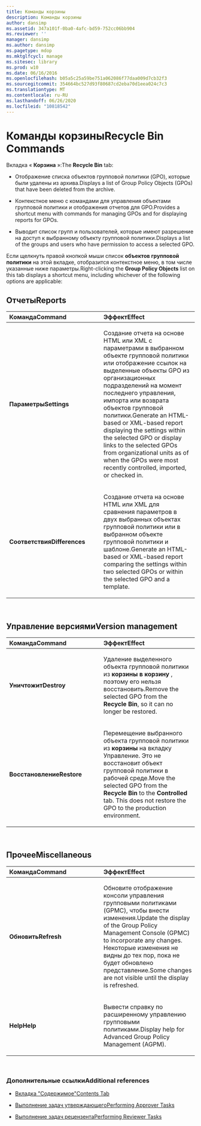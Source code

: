 ```yaml
---
title: Команды корзины
description: Команды корзины
author: dansimp
ms.assetid: 347a101f-0ba0-4afc-bd59-752cc06bb904
ms.reviewer: ''
manager: dansimp
ms.author: dansimp
ms.pagetype: mdop
ms.mktglfcycl: manage
ms.sitesec: library
ms.prod: w10
ms.date: 06/16/2016
ms.openlocfilehash: b05a5c25a59be751a062086f77daa009d7cb32f3
ms.sourcegitcommit: 354664bc527d93f80687cd2eba70d1eea024c7c3
ms.translationtype: MT
ms.contentlocale: ru-RU
ms.lasthandoff: 06/26/2020
ms.locfileid: "10818542"
---
```

# <span data-ttu-id="a66e6-103">Команды корзины</span><span class="sxs-lookup"><span data-stu-id="a66e6-103">Recycle Bin Commands</span></span>


<span data-ttu-id="a66e6-104">Вкладка « **Корзина** »:</span><span class="sxs-lookup"><span data-stu-id="a66e6-104">The **Recycle Bin** tab:</span></span>

-   <span data-ttu-id="a66e6-105">Отображение списка объектов групповой политики (GPO), которые были удалены из архива.</span><span class="sxs-lookup"><span data-stu-id="a66e6-105">Displays a list of Group Policy Objects (GPOs) that have been deleted from the archive.</span></span>

-   <span data-ttu-id="a66e6-106">Контекстное меню с командами для управления объектами групповой политики и отображения отчетов для GPO.</span><span class="sxs-lookup"><span data-stu-id="a66e6-106">Provides a shortcut menu with commands for managing GPOs and for displaying reports for GPOs.</span></span>

-   <span data-ttu-id="a66e6-107">Выводит список групп и пользователей, которые имеют разрешение на доступ к выбранному объекту групповой политики.</span><span class="sxs-lookup"><span data-stu-id="a66e6-107">Displays a list of the groups and users who have permission to access a selected GPO.</span></span>

<span data-ttu-id="a66e6-108">Если щелкнуть правой кнопкой мыши список **объектов групповой политики** на этой вкладке, отобразится контекстное меню, в том числе указанные ниже параметры.</span><span class="sxs-lookup"><span data-stu-id="a66e6-108">Right-clicking the **Group Policy Objects** list on this tab displays a shortcut menu, including whichever of the following options are applicable:</span></span>

## <span data-ttu-id="a66e6-109">Отчеты</span><span class="sxs-lookup"><span data-stu-id="a66e6-109">Reports</span></span>


<table>
<colgroup>
<col width="50%" />
<col width="50%" />
</colgroup>
<thead>
<tr class="header">
<th align="left"><span data-ttu-id="a66e6-110">Команда</span><span class="sxs-lookup"><span data-stu-id="a66e6-110">Command</span></span></th>
<th align="left"><span data-ttu-id="a66e6-111">Эффект</span><span class="sxs-lookup"><span data-stu-id="a66e6-111">Effect</span></span></th>
</tr>
</thead>
<tbody>
<tr class="odd">
<td align="left"><p><strong><span data-ttu-id="a66e6-112">Параметры</span><span class="sxs-lookup"><span data-stu-id="a66e6-112">Settings</span></span></strong></p></td>
<td align="left"><p><span data-ttu-id="a66e6-113">Создание отчета на основе HTML или XML с параметрами в выбранном объекте групповой политики или отображение ссылок на выделенные объекты GPO из организационных подразделений на момент последнего управления, импорта или возврата объектов групповой политики.</span><span class="sxs-lookup"><span data-stu-id="a66e6-113">Generate an HTML-based or XML-based report displaying the settings within the selected GPO or display links to the selected GPOs from organizational units as of when the GPOs were most recently controlled, imported, or checked in.</span></span></p></td>
</tr>
<tr class="even">
<td align="left"><p><strong><span data-ttu-id="a66e6-114">Соответствия</span><span class="sxs-lookup"><span data-stu-id="a66e6-114">Differences</span></span></strong></p></td>
<td align="left"><p><span data-ttu-id="a66e6-115">Создание отчета на основе HTML или XML для сравнения параметров в двух выбранных объектах групповой политики или в выбранном объекте групповой политики и шаблоне.</span><span class="sxs-lookup"><span data-stu-id="a66e6-115">Generate an HTML-based or XML-based report comparing the settings within two selected GPOs or within the selected GPO and a template.</span></span></p></td>
</tr>
</tbody>
</table>

 

## <span data-ttu-id="a66e6-116">Управление версиями</span><span class="sxs-lookup"><span data-stu-id="a66e6-116">Version management</span></span>


<table>
<colgroup>
<col width="50%" />
<col width="50%" />
</colgroup>
<thead>
<tr class="header">
<th align="left"><span data-ttu-id="a66e6-117">Команда</span><span class="sxs-lookup"><span data-stu-id="a66e6-117">Command</span></span></th>
<th align="left"><span data-ttu-id="a66e6-118">Эффект</span><span class="sxs-lookup"><span data-stu-id="a66e6-118">Effect</span></span></th>
</tr>
</thead>
<tbody>
<tr class="odd">
<td align="left"><p><strong><span data-ttu-id="a66e6-119">Уничтожит</span><span class="sxs-lookup"><span data-stu-id="a66e6-119">Destroy</span></span></strong></p></td>
<td align="left"><p><span data-ttu-id="a66e6-120">Удаление выделенного объекта групповой политики из <strong> корзины в корзину </strong> , поэтому его нельзя восстановить.</span><span class="sxs-lookup"><span data-stu-id="a66e6-120">Remove the selected GPO from the <strong>Recycle Bin</strong>, so it can no longer be restored.</span></span></p></td>
</tr>
<tr class="even">
<td align="left"><p><strong><span data-ttu-id="a66e6-121">Восстановление</span><span class="sxs-lookup"><span data-stu-id="a66e6-121">Restore</span></span></strong></p></td>
<td align="left"><p><span data-ttu-id="a66e6-122">Перемещение выбранного объекта групповой политики из <strong> корзины </strong> на <strong> </strong> вкладку Управление. Это не восстановит объект групповой политики в рабочей среде.</span><span class="sxs-lookup"><span data-stu-id="a66e6-122">Move the selected GPO from the <strong>Recycle Bin</strong> to the <strong>Controlled</strong> tab. This does not restore the GPO to the production environment.</span></span></p></td>
</tr>
</tbody>
</table>

 

## <span data-ttu-id="a66e6-123">Прочее</span><span class="sxs-lookup"><span data-stu-id="a66e6-123">Miscellaneous</span></span>


<table>
<colgroup>
<col width="50%" />
<col width="50%" />
</colgroup>
<thead>
<tr class="header">
<th align="left"><span data-ttu-id="a66e6-124">Команда</span><span class="sxs-lookup"><span data-stu-id="a66e6-124">Command</span></span></th>
<th align="left"><span data-ttu-id="a66e6-125">Эффект</span><span class="sxs-lookup"><span data-stu-id="a66e6-125">Effect</span></span></th>
</tr>
</thead>
<tbody>
<tr class="odd">
<td align="left"><p><strong><span data-ttu-id="a66e6-126">Обновить</span><span class="sxs-lookup"><span data-stu-id="a66e6-126">Refresh</span></span></strong></p></td>
<td align="left"><p><span data-ttu-id="a66e6-127">Обновите отображение консоли управления групповыми политиками (GPMC), чтобы внести изменения.</span><span class="sxs-lookup"><span data-stu-id="a66e6-127">Update the display of the Group Policy Management Console (GPMC) to incorporate any changes.</span></span> <span data-ttu-id="a66e6-128">Некоторые изменения не видны до тех пор, пока не будет обновлено представление.</span><span class="sxs-lookup"><span data-stu-id="a66e6-128">Some changes are not visible until the display is refreshed.</span></span></p></td>
</tr>
<tr class="even">
<td align="left"><p><strong><span data-ttu-id="a66e6-129">Help</span><span class="sxs-lookup"><span data-stu-id="a66e6-129">Help</span></span></strong></p></td>
<td align="left"><p><span data-ttu-id="a66e6-130">Вывести справку по расширенному управлению групповыми политиками.</span><span class="sxs-lookup"><span data-stu-id="a66e6-130">Display help for Advanced Group Policy Management (AGPM).</span></span></p></td>
</tr>
</tbody>
</table>

 

### <span data-ttu-id="a66e6-131">Дополнительные ссылки</span><span class="sxs-lookup"><span data-stu-id="a66e6-131">Additional references</span></span>

-   [<span data-ttu-id="a66e6-132">Вкладка "Содержимое"</span><span class="sxs-lookup"><span data-stu-id="a66e6-132">Contents Tab</span></span>](contents-tab-agpm40.md)

-   [<span data-ttu-id="a66e6-133">Выполнение задач утверждающего</span><span class="sxs-lookup"><span data-stu-id="a66e6-133">Performing Approver Tasks</span></span>](performing-approver-tasks-agpm40.md)

-   [<span data-ttu-id="a66e6-134">Выполнение задач рецензента</span><span class="sxs-lookup"><span data-stu-id="a66e6-134">Performing Reviewer Tasks</span></span>](performing-reviewer-tasks-agpm40.md)

 

 





